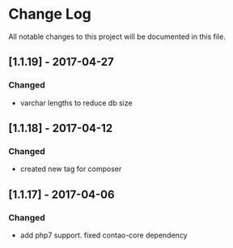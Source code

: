 # Change Log
All notable changes to this project will be documented in this file.

## [1.1.19] - 2017-04-27

### Changed
- varchar lengths to reduce db size

## [1.1.18] - 2017-04-12

### Changed
- created new tag for composer

## [1.1.17] - 2017-04-06

### Changed
- add php7 support. fixed contao-core dependency

